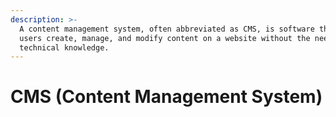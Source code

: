 ```yaml
---
description: >-
  A content management system, often abbreviated as CMS, is software that helps
  users create, manage, and modify content on a website without the need for
  technical knowledge.
---
```


# CMS (Content Management System)

